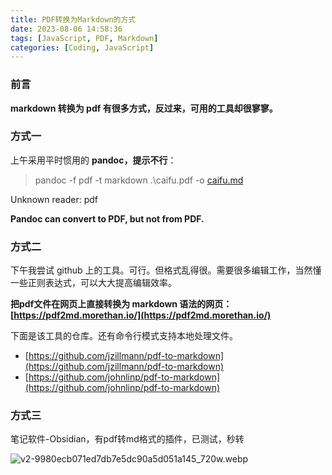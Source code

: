 ```yaml
---
title: PDF转换为Markdown的方式
date: 2023-08-06 14:58:36
tags: [JavaScript, PDF, Markdown]
categories: [Coding, JavaScript]
---
```


### 前言

**markdown 转换为 pdf 有很多方式，反过来，可用的工具却很寥寥。**

### 方式一

上午采用平时惯用的 **pandoc，提示不行**：

> pandoc -f pdf -t markdown .\\caifu.pdf -o [caifu.md](http://caifu.md/)

Unknown reader: pdf

**Pandoc can convert to PDF, but not from PDF.**

### 方式二

下午我尝试 github 上的工具。可行。但格式乱得很。需要很多编辑工作，当然懂一些正则表达式，可以大大提高编辑效率。

**把pdf文件在网页上直接转换为 markdown 语法的网页：[https://pdf2md.morethan.io/](https://pdf2md.morethan.io/)**

下面是该工具的仓库。还有命令行模式支持本地处理文件。

- [https://github.com/jzillmann/pdf-to-markdown](https://github.com/jzillmann/pdf-to-markdown)
- [https://github.com/johnlinp/pdf-to-markdown](https://github.com/johnlinp/pdf-to-markdown)

### 方式三

笔记软件-Obsidian，有pdf转md格式的插件，已测试，秒转

![v2-9980ecb071ed7db7e5dc90a5d051a145_720w.webp](https://s2.loli.net/2023/07/17/bxes3uB9PVK5JkR.png)


